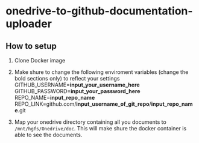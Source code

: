 # onedrive-to-github-documentation-uploader


## How to setup
1. Clone Docker image

2. Make shure to change the following enviroment variables (change the bold sections only) to reflect your settings<br/>
GITHUB_USERNAME=__input_your_username_here__<br/>
GITHUB_PASSWORD=__input_your_password_here__<br/>
REPO_NAME=__input_repo_name__<br/>
REPO_LINK=github.com/__input_username_of_git_repo__/__input_repo_name__.git

3. Map your onedrive directory containing all you documents to `/mnt/hgfs/Onedrive/doc`. This will make shure the docker container is able to see the documents.